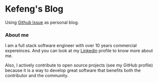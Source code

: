 # Kefeng's Blog

Using [Github Issue](https://github.com/kdeng/blogs/issues) as personal blog.

### About me

I am a full stack software engineer with over 10 years commercial expereinces. And you can look at my [Linkedin](https://www.linkedin.com/in/dengkefeng/) profile to know more about me.

Also, I actively contribute to open source projects (see my GitHub profile) because it is a way to develop great software that benefits both the contributor and the community. 
